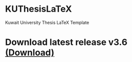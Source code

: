 # KUThesisLaTeX
 Kuwait University Thesis LaTeX Template
 <h1>Download latest release v3.6 <a href="https://github.com/SariSultan/KUThesisLaTeX/blob/master/KULaTeXTemplate-v3.6.zip">(Download)</a></h1>
